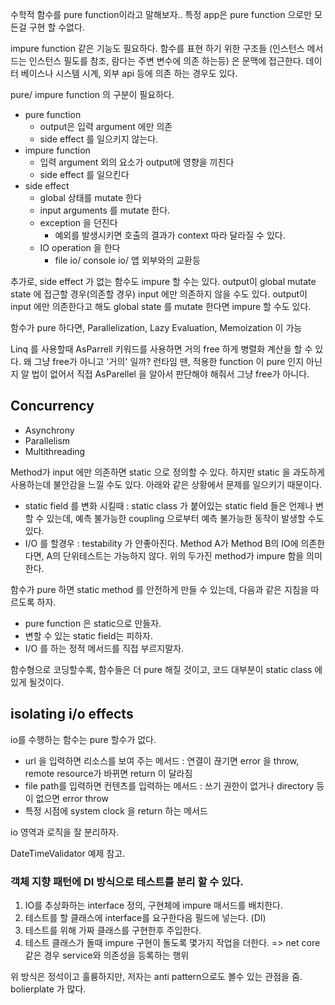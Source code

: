﻿수학적 함수를 pure function이라고 말해보자.. 특정 app은 pure function 으로만 모든걸 구현 할 수없다.

impure function 같은 기능도 필요하다. 함수를 표현 하기 위한 구조들 (인스턴스 메서드는 인스턴스 필도를 참조, 람다는 주변 변수에 의존 하는등) 은 문맥에 접근한다. 데이터 베이스나 시스템 시계, 외부 api 등에 의존 하는 경우도 있다.

pure/ impure function 의 구분이 필요하다.

- pure function 
  - output은 입력 argument 에만 의존 
  - side effect 를 일으키지 않는다.
- impure function 
  - 입력 argument 외의 요소가 output에 영향을 끼친다
  - side effect 를 일으킨다
- side effect
  - global 상태를 mutate 한다
  - input arguments 를 mutate 한다.
  - exception 을 던진다
    - 예외를 발생시키면 호출의 결과가 context 따라 달라질 수 있다.
  - IO operation 을 한다
    - file io/ console io/ 앱 외부와의 교환등
    
추가로, side effect 가 없는 함수도 impure 할 수는 있다. output이 global mutate state 에 접근할 경우(의존할 경우) input 에만 의존하지 않을 수도 있다.
output이 input 에만 의존한다고 해도 global state 를 mutate 한다면 impure 할 수도 있다.


함수가 pure 하다면, Parallelization, Lazy Evaluation, Memoization 이 가능


Linq 를 사용할때 AsParrell 키워드를 사용하면 거의 free 하게 병렬화 계산을 할 수 있다. 왜 그냥 free가 아니고 '거의' 일까? 런타임 땐, 적용한 function 이 pure 인지 아닌지 알 법이 없어서 직접 AsParellel 을 알아서 판단해야 해줘서 그냥 free가 아니다.

## Concurrency
  - Asynchrony
  - Parallelism
  - Multithreading


Method가 input 에만 의존하면 static 으로 정의할 수 있다. 하지만 static 을 과도하게 사용하는데 불안감을 느낄 수도 있다. 아래와 같은 상황에서 문제를 일으키기 때문이다.
- static field 를 변화 시킬때 : static class 가 붙어있는 static field 들은 언제나 변할 수 있는데, 예측 불가능한 coupling 으로부터 예측 불가능한 동작이 발생할 수도 있다.
- I/O 를 할경우 : testability 가 안좋아진다. Method A가 Method B의 IO에 의존한다면, A의 단위테스트는 가능하지 않다.
위의 두가진 method가 impure 함을 의미한다.

함수가 pure 하면 static method 를 안전하게 만들 수 있는데, 다음과 같은 지침을 따르도록 하자.
- pure function 은 static으로 만들자.
- 변할 수 있는 static field는 피하자.
- I/O 를 하는 정적 메서드를 직접 부르지말자.

함수형으로 코딩할수록, 함수들은 더 pure 해질 것이고, 코드 대부분이 static class 에 있게 될것이다.


## isolating i/o effects
io를 수행하는 함수는 pure 할수가 없다.

- url 을 입력하면 리소스를 보여 주는 메서드 : 연결이 끊기면 error 을 throw, remote resource가 바뀌면 return 이 달라짐
- file path를 입력하면 컨텐츠를 입력하는 메서드 : 쓰기 권한이 없거나 directory 등이 없으면 error throw
- 특정 시점에 system clock 을 return 하는 메서드

io 영역과 로직을 잘 분리하자.

DateTimeValidator 예제 참고.

### 객체 지향 패턴에 DI 방식으로 테스트를 분리 할 수 있다.
1. IO를 추상화하는 interface 정의, 구현체에 impure 매서드를 배치한다.
2. 테스트를 할 클래스에 interface를 요구한다음 필드에 넣는다. (DI)
3. 테스트를 위해 가짜 클래스를 구현한후 주입한다.
4. 테스트 클래스가 돌때 impure 구현이 돌도록 몇가지 작업을 더한다.
=> net core 같은 경우 service와 의존성을 등록하는 행위

위 방식은 정석이고 훌륭하지만, 저자는 anti pattern으로도 볼수 있는 관점을 줌. bolierplate 가 많다.
